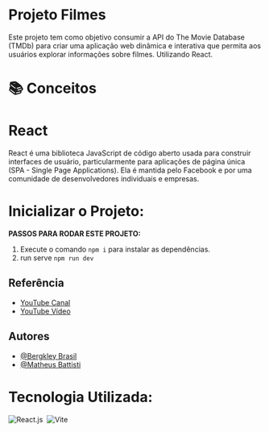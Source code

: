 # Projeto Filmes
Este projeto tem como objetivo consumir a API do The Movie Database (TMDb) para criar uma aplicação web dinâmica e interativa que permita aos usuários explorar informações sobre filmes. Utilizando React.

# 📚 Conceitos

# React
React é uma biblioteca JavaScript de código aberto usada para construir interfaces de usuário, particularmente para aplicações de página única (SPA - Single Page Applications). Ela é mantida pelo Facebook e por uma comunidade de desenvolvedores individuais e empresas.


# Inicializar o Projeto:

 **PASSOS PARA RODAR ESTE PROJETO:**

1. Execute o comando `npm i` para instalar as dependências.
2. run serve `npm run dev`


## Referência
  - [YouTube Canal](https://www.youtube.com/@MatheusBattisti)
  - [YouTube Vídeo](https://www.youtube.com/watch?v=XqxUHVVO7-U)
  

## Autores

- [@Bergkley Brasil](https://github.com/Bergkley/Bergkley)
- [@Matheus Battisti](https://github.com/matheusbattisti)

# Tecnologia Utilizada:

![React.js](https://img.shields.io/badge/React-20232A?style=for-the-badge&logo=react&logoColor=61DAFB)&nbsp;
![Vite](https://img.shields.io/badge/Vite-646CFF?style=for-the-badge&logo=vite&logoColor=FFD62E)

